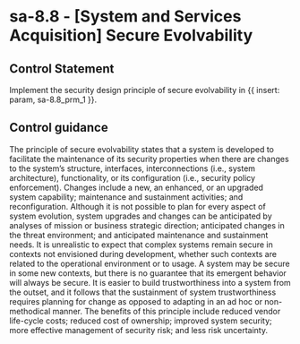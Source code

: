 # sa-8.8 - \[System and Services Acquisition\] Secure Evolvability

## Control Statement

Implement the security design principle of secure evolvability in {{ insert: param, sa-8.8_prm_1 }}.

## Control guidance

The principle of secure evolvability states that a system is developed to facilitate the maintenance of its security properties when there are changes to the system’s structure, interfaces, interconnections (i.e., system architecture), functionality, or its configuration (i.e., security policy enforcement). Changes include a new, an enhanced, or an upgraded system capability; maintenance and sustainment activities; and reconfiguration. Although it is not possible to plan for every aspect of system evolution, system upgrades and changes can be anticipated by analyses of mission or business strategic direction; anticipated changes in the threat environment; and anticipated maintenance and sustainment needs. It is unrealistic to expect that complex systems remain secure in contexts not envisioned during development, whether such contexts are related to the operational environment or to usage. A system may be secure in some new contexts, but there is no guarantee that its emergent behavior will always be secure. It is easier to build trustworthiness into a system from the outset, and it follows that the sustainment of system trustworthiness requires planning for change as opposed to adapting in an ad hoc or non-methodical manner. The benefits of this principle include reduced vendor life-cycle costs; reduced cost of ownership; improved system security; more effective management of security risk; and less risk uncertainty.
